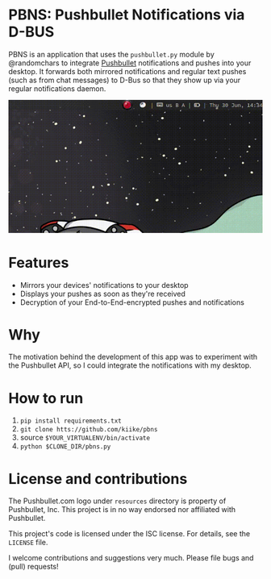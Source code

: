 # PBNS: Pushbullet Notifications via D-BUS

PBNS is an application that uses the `pushbullet.py` module by @randomchars to
integrate [Pushbullet](https://www.pushbullet.com) notifications and pushes
into your desktop. It forwards both mirrored notifications and regular text
pushes (such as from chat messages) to D-Bus so that they show up via your
regular notifications daemon.

![screencast](https://github.com/kiike/pbns/blob/readme-assets/readme-assets/demo.gif?raw=true)

# Features

* Mirrors your devices' notifications to your desktop
* Displays your pushes as soon as they're received
* Decryption of your End-to-End-encrypted pushes and notifications


# Why

The motivation behind the development of this app was to experiment with the
Pushbullet API, so I could integrate the notifications with my desktop.


# How to run

1. `pip install requirements.txt`
2. `git clone htts://github.com/kiike/pbns`
3. source `$YOUR_VIRTUALENV/bin/activate`
4. `python $CLONE_DIR/pbns.py`

# License and contributions

The Pushbullet.com logo under `resources` directory is property of Pushbullet,
Inc. This project is in no way endorsed nor affiliated with Pushbullet.

This project's code is licensed under the ISC license. For details, see the
`LICENSE` file.

I welcome contributions and suggestions very much. Please file bugs and (pull)
requests!
